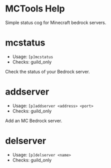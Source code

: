 # MCTools Help

Simple status cog for Minecraft bedrock servers.

# mcstatus

- Usage: `[p]mcstatus`
- Checks: guild_only

Check the status of your Bedrock server.

# addserver

- Usage: `[p]addserver <address> <port>`
- Checks: guild_only

Add an MC Bedrock server.

# delserver

- Usage: `[p]delserver <name>`
- Checks: guild_only
